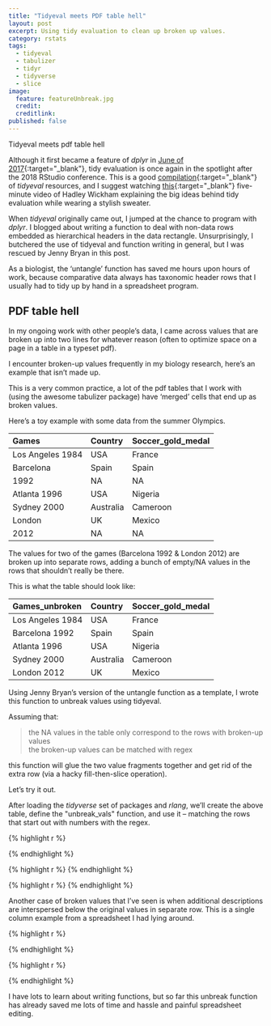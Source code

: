 ```yaml
---
title: "Tidyeval meets PDF table hell"
layout: post
excerpt: Using tidy evaluation to clean up broken up values. 
category: rstats
tags:
  - tidyeval
  - tabulizer
  - tidyr
  - tidyverse
  - slice
image:
  feature: featureUnbreak.jpg
  credit: 
  creditlink: 
published: false
---
```

Tidyeval meets pdf table hell

Although it first became a feature of _dplyr_ in [June of 2017](https://blog.rstudio.com/2017/06/13/dplyr-0-7-0/){:target="_blank"}, tidy evaluation is once again in the spotlight after the 2018 RStudio conference.  This is a good [compilation](https://maraaverick.rbind.io/2017/08/tidyeval-resource-roundup/){:target="_blank"} of _tidyeval_ resources, and I suggest watching [this](https://www.youtube.com/watch?v=nERXS3ssntw){:target="_blank"} five-minute video of Hadley Wickham explaining the big ideas behind tidy evaluation while wearing a stylish sweater. 

 
When _tidyeval_ originally came out, I jumped at the chance to program with _dplyr_.  I blogged about writing a function to deal with non-data rows embedded as hierarchical headers in the data rectangle. Unsurprisingly, I butchered the use of tidyeval and function writing in general, but I was rescued by Jenny Bryan in this post.

As a biologist, the ‘untangle’ function has saved me hours upon hours of work, because comparative data always has taxonomic header rows that I usually had to tidy up by hand in a spreadsheet program. 

## PDF table hell

In my ongoing work with other people’s data, I came across values that are broken up into two lines for whatever reason (often to optimize space on a page in a table in a typeset pdf).

I encounter broken-up values frequently in my biology research, here’s an example that isn’t made up.

<becerra>

This is a very common practice, a lot of the pdf tables that I work with (using the awesome tabulizer package) have ‘merged’ cells that end up as broken values.

Here’s a toy example with some data from the summer Olympics.

|Games            |Country   |Soccer_gold_medal |
|:----------------|:---------|:-----------------|
|Los Angeles 1984 |USA       |France            |
|Barcelona        |Spain     |Spain             |
|1992             |NA        |NA                |
|Atlanta 1996     |USA       |Nigeria           |
|Sydney 2000      |Australia |Cameroon          |
|London           |UK        |Mexico            |
|2012             |NA        |NA                |

The values for two of the games (Barcelona 1992 & London 2012) are broken up into separate rows, adding a bunch of empty/NA values in the rows that shouldn’t really be there. 

This is what the table should look like:

|Games_unbroken   |Country   |Soccer_gold_medal |
|:----------------|:---------|:-----------------|
|Los Angeles 1984 |USA       |France            |
|Barcelona 1992   |Spain     |Spain             |
|Atlanta 1996     |USA       |Nigeria           |
|Sydney 2000      |Australia |Cameroon          |
|London 2012      |UK        |Mexico            |


Using Jenny Bryan’s version of the untangle function as a template, I wrote this function to unbreak values using tidyeval. 

Assuming that:

> the NA values in the table only correspond to the rows with broken-up values  
> the broken-up values can be matched with regex 

this function will glue the two value fragments together and get rid of the extra row (via a hacky fill-then-slice operation). 

Let’s try it out.

After loading the _tidyverse_ set of packages and _rlang_, we’ll create the above table, define the "unbreak_vals" function, and use it – matching the rows that start out with numbers with the regex.


{% highlight r %}

{% endhighlight %}


{% highlight r %}
{% endhighlight %}

{% highlight r %}
{% endhighlight %}

Another case of broken values that I’ve seen is when additional descriptions are interspersed below the original values in separate row. This is a single column example from a spreadsheet I had lying around.  

{% highlight r %}

{% endhighlight %}

{% highlight r %}

{% endhighlight %}

I have lots to learn about writing functions, but so far this unbreak function has already saved me lots of time and  hassle and painful spreadsheet editing.
